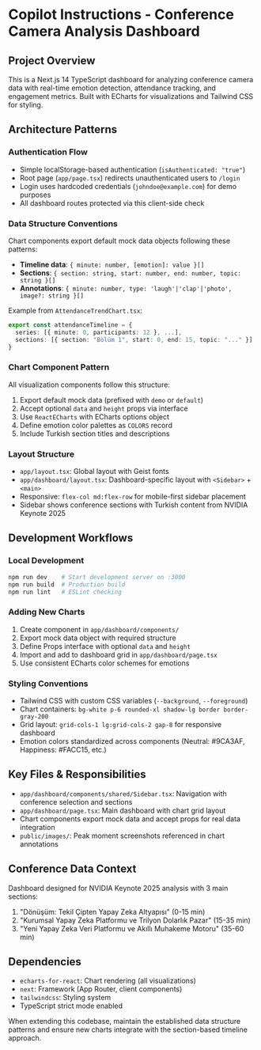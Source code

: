 # Copilot Instructions - Conference Camera Analysis Dashboard

## Project Overview
This is a Next.js 14 TypeScript dashboard for analyzing conference camera data with real-time emotion detection, attendance tracking, and engagement metrics. Built with ECharts for visualizations and Tailwind CSS for styling.

## Architecture Patterns

### Authentication Flow
- Simple localStorage-based authentication (`isAuthenticated: "true"`)
- Root page (`app/page.tsx`) redirects unauthenticated users to `/login`
- Login uses hardcoded credentials (`johndoe@example.com`) for demo purposes
- All dashboard routes protected via this client-side check

### Data Structure Conventions
Chart components export default mock data objects following these patterns:
- **Timeline data**: `{ minute: number, [emotion]: value }[]` 
- **Sections**: `{ section: string, start: number, end: number, topic: string }[]`
- **Annotations**: `{ minute: number, type: 'laugh'|'clap'|'photo', image?: string }[]`

Example from `AttendanceTrendChart.tsx`:
```typescript
export const attendanceTimeline = {
  series: [{ minute: 0, participants: 12 }, ...],
  sections: [{ section: "Bölüm 1", start: 0, end: 15, topic: "..." }]
}
```

### Chart Component Pattern
All visualization components follow this structure:
1. Export default mock data (prefixed with `demo` or `default`)
2. Accept optional `data` and `height` props via interface
3. Use `ReactECharts` with ECharts options object
4. Define emotion color palettes as `COLORS` record
5. Include Turkish section titles and descriptions

### Layout Structure
- `app/layout.tsx`: Global layout with Geist fonts
- `app/dashboard/layout.tsx`: Dashboard-specific layout with `<Sidebar>` + `<main>`
- Responsive: `flex-col md:flex-row` for mobile-first sidebar placement
- Sidebar shows conference sections with Turkish content from NVIDIA Keynote 2025

## Development Workflows

### Local Development
```bash
npm run dev    # Start development server on :3000
npm run build  # Production build
npm run lint   # ESLint checking
```

### Adding New Charts
1. Create component in `app/dashboard/components/`
2. Export mock data object with required structure
3. Define Props interface with optional `data` and `height`
4. Import and add to dashboard grid in `app/dashboard/page.tsx`
5. Use consistent ECharts color schemes for emotions

### Styling Conventions
- Tailwind CSS with custom CSS variables (`--background`, `--foreground`)
- Chart containers: `bg-white p-6 rounded-xl shadow-lg border border-gray-200`
- Grid layout: `grid-cols-1 lg:grid-cols-2 gap-8` for responsive dashboard
- Emotion colors standardized across components (Neutral: #9CA3AF, Happiness: #FACC15, etc.)

## Key Files & Responsibilities

- `app/dashboard/components/shared/Sidebar.tsx`: Navigation with conference selection and sections
- `app/dashboard/page.tsx`: Main dashboard with chart grid layout
- Chart components export mock data and accept props for real data integration
- `public/images/`: Peak moment screenshots referenced in chart annotations

## Conference Data Context
Dashboard designed for NVIDIA Keynote 2025 analysis with 3 main sections:
1. "Dönüşüm: Tekil Çipten Yapay Zeka Altyapısı" (0-15 min)
2. "Kurumsal Yapay Zeka Platformu ve Trilyon Dolarlık Pazar" (15-35 min)  
3. "Yeni Yapay Zeka Veri Platformu ve Akıllı Muhakeme Motoru" (35-60 min)

## Dependencies
- `echarts-for-react`: Chart rendering (all visualizations)
- `next`: Framework (App Router, client components)
- `tailwindcss`: Styling system
- TypeScript strict mode enabled

When extending this codebase, maintain the established data structure patterns and ensure new charts integrate with the section-based timeline approach.
